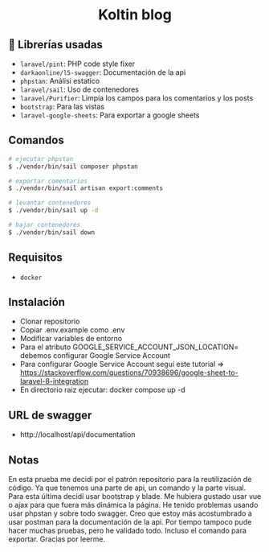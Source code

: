 <h1 align="center"> Koltin blog </h1>

## :hammer: Librerías usadas

- `laravel/pint`: PHP code style fixer
- `darkaonline/l5-swagger`: Documentación de la api
- `phpstan`: Análisi estatico
- `laravel/sail`: Uso de contenedores
- `laravel/Purifier`: Limpia los campos para los comentarios y los posts
- `bootstrap`: Para las vistas
- `laravel-google-sheets`: Para exportar a google sheets

## Comandos

```bash
# ejecutar phpstan
$ ./vendor/bin/sail composer phpstan 

# exportar comentarios
$ ./vendor/bin/sail artisan export:comments

# levantar contenedores
$ ./vendor/bin/sail up -d

# bajar contenedores
$ ./vendor/bin/sail down
```

## Requisitos

- `docker`

## Instalación

* Clonar repositorio
* Copiar .env.example como .env
* Modificar variables de entorno
* Para el atributo GOOGLE_SERVICE_ACCOUNT_JSON_LOCATION= debemos configurar Google Service Account
* Para configurar Google Service Account seguí este tutorial => https://stackoverflow.com/questions/70938696/google-sheet-to-laravel-8-integration
* En directorio raiz ejecutar: docker compose up -d

## URL de swagger
* http://localhost/api/documentation

## Notas
En esta prueba me decidí por el patrón repositorio para la reutilización de código.
Ya que tenemos una parte de api, un comando y la parte visual. Para esta última decidí usar bootstrap y blade. Me hubiera gustado usar vue o ajax para que fuera más dinámica la página.
He tenido problemas usando usar phpstan y sobre todo swagger.
Creo que estoy más acostumbrado a usar postman para la documentación de la api.
Por tiempo tampoco pude hacer muchas pruebas, pero he validado todo. Incluso el comando para exportar. Gracias por leerme.
